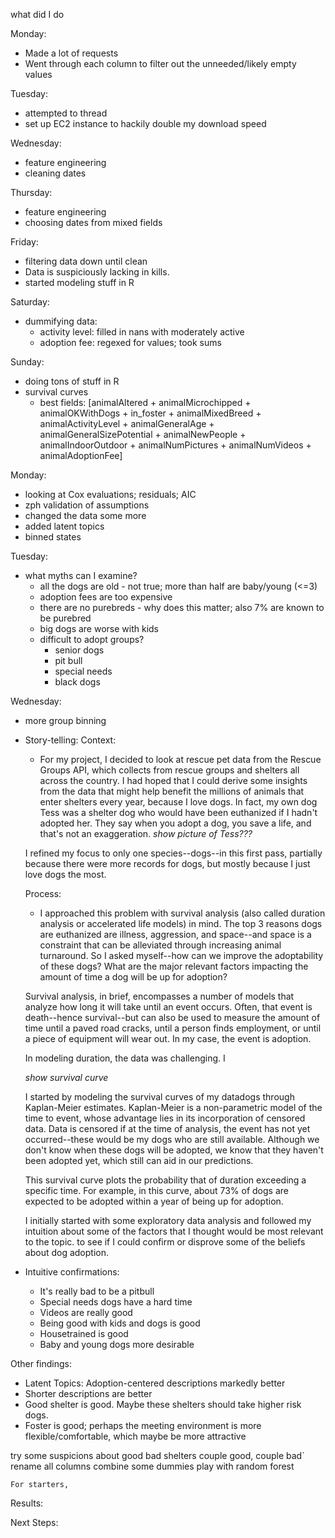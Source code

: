 what did I do

Monday:
- Made a lot of requests
- Went through each column to filter out the unneeded/likely empty values

Tuesday:
- attempted to thread
- set up EC2 instance to hackily double my download speed

Wednesday:
- feature engineering
- cleaning dates

Thursday:
- feature engineering
- choosing dates from mixed fields

Friday:
- filtering data down until clean
- Data is suspiciously lacking in kills.
- started modeling stuff in R

Saturday:
- dummifying data:
  - activity level: filled in nans with moderately active
  - adoption fee: regexed for values; took sums

Sunday:
- doing tons of stuff in R
- survival curves
  - best fields: [animalAltered + animalMicrochipped + animalOKWithDogs +
                  in_foster + animalMixedBreed + animalActivityLevel +
                  animalGeneralAge + animalGeneralSizePotential + animalNewPeople +
                  animalIndoorOutdoor + animalNumPictures + animalNumVideos + animalAdoptionFee]

Monday:
- looking at Cox evaluations; residuals; AIC
- zph validation of assumptions
- changed the data some more
- added latent topics
- binned states

Tuesday:
- what myths can I examine?
  - all the dogs are old - not true; more than half are baby/young (<=3)
  - adoption fees are too expensive
  - there are no purebreds - why does this matter; also 7% are known to be purebred
  - big dogs are worse with kids
  - difficult to adopt groups?
    - senior dogs
    - pit bull
    - special needs
    - black dogs


Wednesday:
- more group binning
- Story-telling:
  Context:
    - For my project, I decided to look at rescue pet data from the Rescue Groups API,
    which collects from rescue groups and shelters all across the country. I had hoped that
    I could derive some insights from the data that might help benefit the millions of animals
    that enter shelters every year, because I love dogs. In fact, my own dog Tess was a shelter dog
    who would have been euthanized if I hadn't adopted her. They say when you adopt a dog, you save a life,
    and that's not an exaggeration.
        *show picture of Tess???*

    I refined my focus to only one species--dogs--in this first pass, partially because there were more records
    for dogs, but mostly because I just love dogs the most.


  Process:
    - I approached this problem with survival analysis (also called duration analysis or accelerated life models) in mind. The top 3 reasons dogs are euthanized are illness, aggression, and space--and space is a constraint
    that can be alleviated through increasing animal turnaround. So I asked myself--how can we improve the adoptability
    of these dogs? What are the major relevant factors impacting the amount of time a dog will be up for adoption?

    Survival analysis, in brief, encompasses a number of models that analyze how long it will take until an event occurs. Often, that event is death--hence survival--but can also be used to measure the amount of time until a paved road cracks, until a person finds employment, or until a piece of equipment will wear out. In my case, the event is adoption.

    In modeling duration, the data was challenging. I

    *show survival curve*

    I started by modeling the survival curves of my datadogs through Kaplan-Meier estimates. Kaplan-Meier is a non-parametric model of the time to event, whose advantage lies in its incorporation of censored data. Data is censored if at the time of analysis, the event has not yet occurred--these would be my dogs who are still available. Although we don't know when these dogs will be adopted, we know that they haven't been adopted yet, which still can aid in our predictions.

    This survival curve plots the probability that of duration exceeding a specific time. For example, in this curve, about 73% of dogs are expected to be adopted within a year of being up for adoption.

    I initially started with some exploratory data analysis and followed my intuition about some of the factors
    that I thought would be most relevant to the topic. to see if I could confirm or disprove
    some of the beliefs about dog adoption.  


- Intuitive confirmations:
  - It's really bad to be a pitbull
  - Special needs dogs have a hard time
  - Videos are really good
  - Being good with kids and dogs is good
  - Housetrained is good
  - Baby and young dogs more desirable

Other findings:
- Latent Topics: Adoption-centered descriptions markedly better
- Shorter descriptions are better
- Good shelter is good. Maybe these shelters should take higher risk dogs.
- Foster is good; perhaps the meeting environment is more flexible/comfortable, which maybe be more attractive









try some suspicions about good bad shelters
couple good, couple bad`
rename  all columns
combine some dummies
play with random forest





    For starters,
  Results:

  Next Steps:
